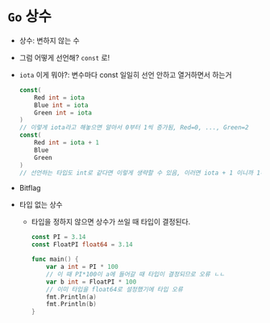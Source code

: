# `Go` 상수

- 상수: 변하지 않는 수
- 그럼 어떻게 선언해? `const` 로!
- `iota` 이게 뭐야?: 변수마다 const 일일히 선언 안하고 열거하면서 하는거
  ```go
  const(
      Red int = iota
      Blue int = iota
      Green int = iota
  )
  // 이렇게 iota라고 해놓으면 알아서 0부터 1씩 증가됨, Red=0, ..., Green=2
  const(
      Red int = iota + 1
      Blue
      Green
  )
  // 선언하는 타입도 int로 같다면 이렇게 생략할 수 있음, 이러면 iota + 1 이니까 1부터 3까지
  ```
- Bitflag
- 타입 없는 상수

  - 타입을 정하지 않으면 상수가 쓰일 때 타입이 결정된다.

    ```go
    const PI = 3.14
    const FloatPI float64 = 3.14

    func main() {
        var a int = PI * 100
        // 이 때 PI*100이 a에 들어갈 때 타입이 결정되므로 오류 ㄴㄴ
        var b int = FloatPI * 100
        // 이미 타입을 float64로 설정했기에 타입 오류
        fmt.Println(a)
        fmt.Println(b)
    }
    ```
